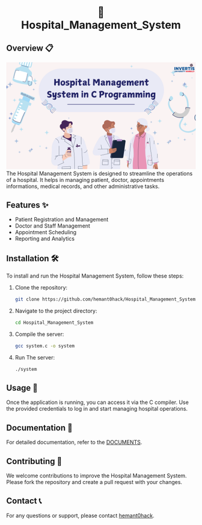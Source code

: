 <h1 align="center"> 🏥<br>Hospital_Management_System</h1>

## Overview 📋
![Front_Page](<Images/1.png>)
The Hospital Management System is designed to streamline the operations of a hospital. It helps in managing patient, doctor, appointments informations, medical records, and other administrative tasks.

## Features ✨

- Patient Registration and Management
- Doctor and Staff Management
- Appointment Scheduling
- Reporting and Analytics

## Installation 🛠️

To install and run the Hospital Management System, follow these steps:

1. Clone the repository:
    ```bash
    git clone https://github.com/hemant0hack/Hospital_Management_System.git
    ```
2. Navigate to the project directory:
    ```bash
    cd Hospital_Management_System
    ```
3. Compile the server:
    ```bash
    gcc system.c -o system
    ```
4. Run The server:
    ```bash
    ./system
    ```

## Usage 📖

Once the application is running, you can access it via the C compiler. Use the provided credentials to log in and start managing hospital operations.

## Documentation 📄

For detailed documentation, refer to the [DOCUMENTS](Documents.md).

## Contributing 🤝

We welcome contributions to improve the Hospital Management System. Please fork the repository and create a pull request with your changes.

## Contact 📞

For any questions or support, please contact [hemant0hack](mailto:hemant0hack@gmail.com).
